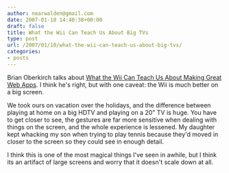 ```yaml
---
author: nearwalden@gmail.com
date: 2007-01-10 14:40:38+00:00
draft: false
title: What the Wii Can Teach Us About Big TVs
type: post
url: /2007/01/10/what-the-wii-can-teach-us-about-big-tvs/
categories:
- posts
---
```


Brian Oberkirch talks about [What the Wii Can Teach Us About Making Great Web Apps](http://www.brianoberkirch.com/?p=781#comments).  I think he's right, but with one caveat:  the Wii is much better on a big screen.  





We took ours on vacation over the holidays, and the difference between playing at home on a big HDTV and playing on a 20" TV is huge.  You have to get closer to see, the gestures are far more sensitive when dealing with things on the screen, and the whole experience is lessened.  My daughter kept whacking my son when trying to play tennis because they'd moved in closer to the screen so they could see in enough detail.





I think this is one of the most magical things I've seen in awhile, but I think its an artifact of large screens and worry that it doesn't scale down at all.




